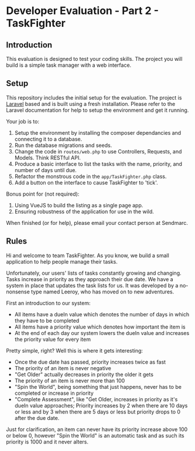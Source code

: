 # Developer Evaluation - Part 2 - TaskFighter

## Introduction

This evaluation is designed to test your coding skills. The project you will build is a simple task manager with a web interface.

## Setup

This repository includes the initial setup for the evaluation. The project is [Laravel](https://laravel.com/) based and is built using a fresh installation. Please refer to the Laravel documentation for help to setup the environment and get it running.

Your job is to:

1. Setup the environment by installing the composer dependancies and connecting it to a database.
2. Run the database migrations and seeds.
3. Change the code in `routes/web.php` to use Controllers, Requests, and Models. Think RESTful API.
4. Produce a basic interface to list the tasks with the name, priority, and number of days until due. 
5. Refactor the monstrous code in the `app/TaskFighter.php` class.
6. Add a button on the interface to cause TaskFighter to 'tick'.

Bonus point for (not required):

1. Using VueJS to build the listing as a single page app.
2. Ensuring robustness of the application for use in the wild.

When finished (or for help), please email your contact person at Sendmarc.

## Rules

Hi and welcome to team TaskFighter. As you know, we build a small application to help people manage their tasks. 

Unfortunately, our users' lists of tasks constantly growing and changing. Tasks increase in priority as they approach their due date. We have a system in place that updates the task lists for us. It was developed by a no-nonsense type named Leeroy, who has moved on to new adventures.

First an introduction to our system:

- All items have a dueIn value which denotes the number of days in which they have to be completed
- All items have a priority value which denotes how important the item is
- At the end of each day our system lowers the dueIn value and increases the priority value for every item

Pretty simple, right? Well this is where it gets interesting:

- Once the due date has passed, priority increases twice as fast
- The priority of an item is never negative
- "Get Older" actually decreases in priority the older it gets
- The priority of an item is never more than 100
- "Spin the World", being something that just happens, never has to be completed or increase in priority
- "Complete Assessment", like "Get Older, increases in priority as it's dueIn value approaches; Priority increases by 2 when there are 10 days or less and by 3 when there are 5 days or less but priority drops to 0 after the due date.

Just for clarification, an item can never have its priority increase above 100 or below 0, however "Spin the World" is an automatic task and as such its priority is 1000 and it never alters.
